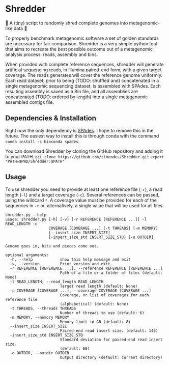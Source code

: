 # Shredder 
:octopus: A (tiny) script to randomly shred complete genomes into metagenomic-like data :octopus:


To properly benchmark metagenomic software a set of golden standards are necessary for fair comparison. Shredder 
is a very simple python tool that aims to recreate the best possible outcome out of a metagenomic analysis process: 
reads, assembly and bins. 


When provided with complete reference sequences, shredder will generate artificial sequencing reads, in Illumina 
paired-end form, with a given target coverage. The reads generates will cover the reference genome uniformly. 
Each read dataset, prior to being (TODO: shuffled and) concatenated in a single metagenomic sequencing dataset, is 
assembled with SPAdes. Each resulting assembly is saved as a Bin file, and all assemblies are concatenated (TODO: 
ordered by length) into a single metagenomic assembled contigs file. 


## Dependencies & Installation
Right now the only dependency is [SPAdes](http://cab.spbu.ru/software/spades/). I hope to remove this in the future. 
The easiest way to install this is through conda with the command `conda install -c bioconda spades`. 


You can download Shredder by cloning the GitHub repository and adding it to your PATH. 
`git clone https://github.com/cimendes/Shredder.git`
`export "PATH=$PWD/Shredder:$PATH"`


## Usage
To use shredder you need to provide at least one reference file (`-r`), a read length (`-l`) and a target 
coverage (`-c`). Several references can be passed, using the wildcard `*`. A coverage value must be provided
for each of the sequences in `-r` or, alternatively, a single value that will be used for all files. 


    shredder.py --help
    usage: shredder.py [-h] [-v] [-r REFERENCE [REFERENCE ...]] -l READ_LENGTH -c
                       COVERAGE [COVERAGE ...] [-t THREADS] [-m MEMORY]
                       [--insert_size INSERT_SIZE]
                       [-insert_size_std INSERT_SIZE_STD] [-o OUTDIR]
    
    Genome goes in, bits and pieces come out.
    
    optional arguments:
      -h, --help            show this help message and exit
      -v, --version         Print version and exit.
      -r REFERENCE [REFERENCE ...], --reference REFERENCE [REFERENCE ...]
                            Path of a file or a folder of files (default: None)
      -l READ_LENGTH, --read_length READ_LENGTH
                            Target read length (default: None)
      -c COVERAGE [COVERAGE ...], --coverage COVERAGE [COVERAGE ...]
                            Coverage, or list of coverages for each reference file
                            (alphabetical) (default: None)
      -t THREADS, --threads THREADS
                            Number of threads to use (default: 6)
      -m MEMORY, --memory MEMORY
                            Memory limit in GB (default: 8)
      --insert_size INSERT_SIZE
                            Paired-end read insert size. (default: 140)
      -insert_size_std INSERT_SIZE_STD
                            Standard deviation for paired-end read insert size.
                            (default: 60)
      -o OUTDIR, --outdir OUTDIR
                            Output directory (default: current directory)